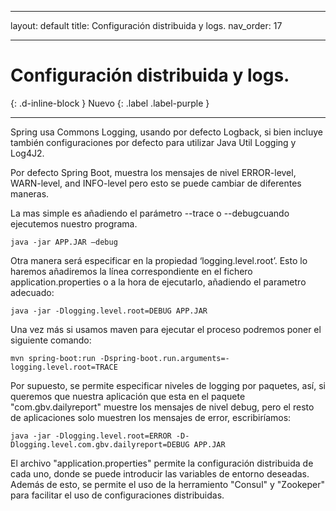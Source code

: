 
---
layout: default
title: Configuración distribuida y logs.
nav_order: 17

---

# Configuración distribuida y logs.

{: .d-inline-block }
Nuevo
{: .label .label-purple }


---


Spring usa Commons Logging, usando por defecto Logback, si bien incluye también configuraciones por defecto para utilizar Java Util Logging y Log4J2.

Por defecto Spring Boot, muestra los mensajes de nivel ERROR-level, WARN-level, and INFO-level pero esto se puede cambiar de diferentes maneras.

La mas simple es añadiendo el parámetro --trace o --debugcuando ejecutemos nuestro programa.

```
java -jar APP.JAR –debug
```

Otra manera será especificar en la propiedad ‘logging.level.root’. Esto lo haremos añadiremos la línea correspondiente en el fichero application.properties o a la hora de ejecutarlo, añadiendo el parametro adecuado:

```
java -jar -Dlogging.level.root=DEBUG APP.JAR
```

Una vez más si usamos maven para ejecutar el proceso podremos poner el siguiente comando:

```
mvn spring-boot:run -Dspring-boot.run.arguments=-logging.level.root=TRACE
```

Por supuesto, se permite especificar niveles de logging por paquetes, así, si queremos que nuestra aplicación que esta en el paquete "com.gbv.dailyreport" muestre los mensajes de nivel debug, pero el resto de aplicaciones solo muestren los mensajes de error, escribiríamos:

```
java -jar -Dlogging.level.root=ERROR -D-Dlogging.level.com.gbv.dailyreport=DEBUG APP.JAR
```
El archivo "application.properties" permite la configuración distribuida de cada uno, donde se puede introducir las variables de entorno deseadas. Además de esto, se permite el uso de la herramiento "Consul" y "Zookeper" para facilitar el uso de configuraciones distribuidas.
